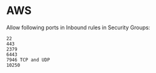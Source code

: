 # AWS

Allow following ports in Inbound rules in Security Groups:
```
22
443
2379
6443
7946 TCP and UDP
10250
```
